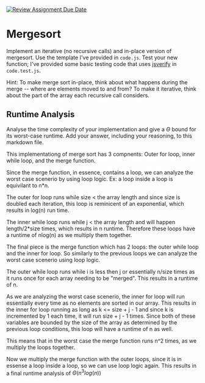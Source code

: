 [![Review Assignment Due Date](https://classroom.github.com/assets/deadline-readme-button-24ddc0f5d75046c5622901739e7c5dd533143b0c8e959d652212380cedb1ea36.svg)](https://classroom.github.com/a/1uurLsu5)
# Mergesort

Implement an iterative (no recursive calls) and in-place version of mergesort.
Use the template I've provided in `code.js`. Test your new function; I've
provided some basic testing code that uses
[jsverify](https://jsverify.github.io/) in `code.test.js`.

Hint: To make merge sort in-place, think about what happens during the merge --
where are elements moved to and from? To make it iterative, think about the
part of the array each recursive call considers.

## Runtime Analysis

Analyse the time complexity of your implementation and give a $\Theta$ bound for
its worst-case runtime. Add your answer, including your reasoning, to this
markdown file.

This implementationg of merge sort has 3 compnents:
Outer for loop, inner while loop, and the merge function.

Since the merge function, in essence, contains a loop, we can analyze the worst case scenerio
by using loop logic. Ex: a loop inside a loop is equivilant to n*n.

The outer for loop runs while size < the array length and since size is doubled each iteration, this loop 
is reminicent of an exponential, which results in log(n) run time.

The inner while loop runs while j < the array length and will happen length/2*size times,
which results in n runtime. Therefore these loops have a runtime of nlog(n) as we multiply them together.

The final piece is the merge function which has 2 loops: the outer while loop and the inner for loop. So similarly
to the previous loops we can analyze the worst case scenerio using loop logic.

The outer while loop runs while i is less then j or essentially n/size times as it runs once for each array 
needing to be "merged". This results in a runtime of n.

As we are analyzing the worst case scenerio, the inner for loop will run essentially every time as no elements 
are sorted in our array. This results in the inner for loop running as long as k <= size + j - 1 and since k 
is incremented by 1 each time, it will run size + j - 1 times. Since both of these variables are bounded by
the size of the array as determined by the previous loop conditions, this loop will have a runtime of n as well.

This means that in the worst case the merge function runs n^2 times, as we multiply the loops together.

Now we multiply the merge function with the outer loops, since it is in essense a loop inside a loop, so we can
use loop logic again. This results in a final runtime analysis of $\Theta (n^3log(n))$




